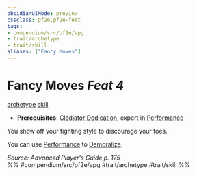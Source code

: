 ```yaml
---
obsidianUIMode: preview
cssclass: pf2e,pf2e-feat
tags:
- compendium/src/pf2e/apg
- trait/archetype
- trait/skill
aliases: ["Fancy Moves"]
---
```

# Fancy Moves  *Feat 4*  
[archetype](../../Rules/traits/archetype.md)  [skill](../../Rules/traits/skill.md)  

- **Prerequisites**: [Gladiator Dedication](gladiator-dedication-apg.md), expert in [Performance](../skills.md#Performance)

You show off your fighting style to discourage your foes.

You can use [Performance](../skills.md#Performance) to [Demoralize](../../Rules/actions/demoralize.md).

*Source: Advanced Player's Guide p. 175*  
%% #compendium/src/pf2e/apg #trait/archetype #trait/skill %%